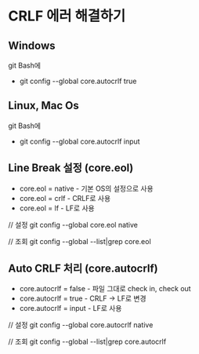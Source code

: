 

# CRLF 에러 해결하기
## Windows
git Bash에
- git config --global core.autocrlf true

## Linux, Mac Os
git Bash에
- git config --global core.autocrlf input

## Line Break 설정 (core.eol)

- core.eol = native - 기본 OS의 설정으로 사용
- core.eol = crlf - CRLF로 사용
- core.eol = lf - LF로 사용

// 설정 
git config --global core.eol native 

// 조회 
git config --global --list|grep core.eol

## Auto CRLF 처리 (core.autocrlf)

- core.autocrlf = false - 파일 그대로 check in, check out
- core.autocrlf = true - CRLF -> LF로 변경
- core.autocrlf = input - LF로 사용

// 설정 
git config --global core.autocrlf native 

// 조회 
git config --global --list|grep core.autocrlf
